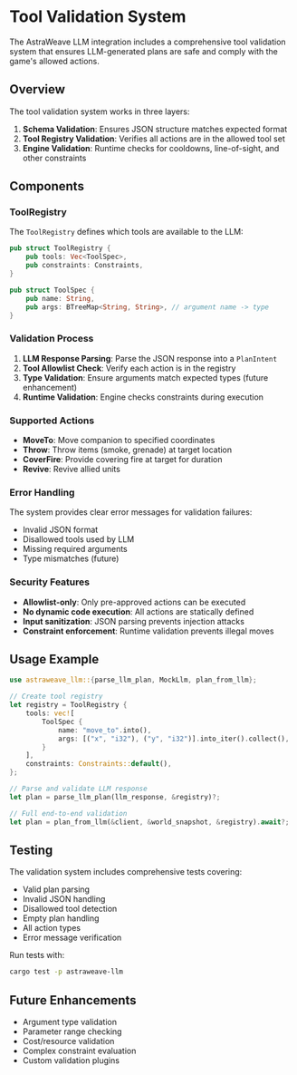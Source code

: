 # Tool Validation System

The AstraWeave LLM integration includes a comprehensive tool validation system that ensures LLM-generated plans are safe and comply with the game's allowed actions.

## Overview

The tool validation system works in three layers:

1. **Schema Validation**: Ensures JSON structure matches expected format
2. **Tool Registry Validation**: Verifies all actions are in the allowed tool set
3. **Engine Validation**: Runtime checks for cooldowns, line-of-sight, and other constraints

## Components

### ToolRegistry

The `ToolRegistry` defines which tools are available to the LLM:

```rust
pub struct ToolRegistry {
    pub tools: Vec<ToolSpec>,
    pub constraints: Constraints,
}

pub struct ToolSpec {
    pub name: String,
    pub args: BTreeMap<String, String>, // argument name -> type
}
```

### Validation Process

1. **LLM Response Parsing**: Parse the JSON response into a `PlanIntent`
2. **Tool Allowlist Check**: Verify each action is in the registry
3. **Type Validation**: Ensure arguments match expected types (future enhancement)
4. **Runtime Validation**: Engine checks constraints during execution

### Supported Actions

- **MoveTo**: Move companion to specified coordinates
- **Throw**: Throw items (smoke, grenade) at target location  
- **CoverFire**: Provide covering fire at target for duration
- **Revive**: Revive allied units

### Error Handling

The system provides clear error messages for validation failures:

- Invalid JSON format
- Disallowed tools used by LLM
- Missing required arguments
- Type mismatches (future)

### Security Features

- **Allowlist-only**: Only pre-approved actions can be executed
- **No dynamic code execution**: All actions are statically defined
- **Input sanitization**: JSON parsing prevents injection attacks
- **Constraint enforcement**: Runtime validation prevents illegal moves

## Usage Example

```rust
use astraweave_llm::{parse_llm_plan, MockLlm, plan_from_llm};

// Create tool registry
let registry = ToolRegistry {
    tools: vec![
        ToolSpec {
            name: "move_to".into(),
            args: [("x", "i32"), ("y", "i32")].into_iter().collect(),
        }
    ],
    constraints: Constraints::default(),
};

// Parse and validate LLM response
let plan = parse_llm_plan(llm_response, &registry)?;

// Full end-to-end validation
let plan = plan_from_llm(&client, &world_snapshot, &registry).await?;
```

## Testing

The validation system includes comprehensive tests covering:

- Valid plan parsing
- Invalid JSON handling
- Disallowed tool detection
- Empty plan handling
- All action types
- Error message verification

Run tests with:
```bash
cargo test -p astraweave-llm
```

## Future Enhancements

- Argument type validation
- Parameter range checking
- Cost/resource validation
- Complex constraint evaluation
- Custom validation plugins
